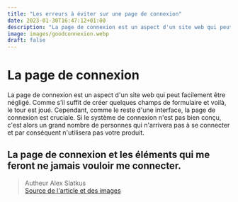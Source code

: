 ```yaml
---
title: "Les erreurs à éviter sur une page de connexion"
date: 2023-01-30T16:47:12+01:00
description: "La page de connexion est un aspect d'un site web qui peut facilement être négligé. Comme s’il suffit de créer quelques champs de formulaire et voilà, le tour est joué. Cependant, comme le reste d'une interface, la page de connexion est cruciale. Si le système de connexion n'est pas bien conçu, c'est alors un grand nombre de personnes qui n'arrivera pas à se connecter et par conséquent n'utilisera pas votre produit."
image: images/goodconnexion.webp
draft: false
---
```


# La page de connexion

La page de connexion est un aspect d'un site web qui peut facilement être négligé. Comme s’il suffit de créer quelques champs de formulaire et voilà, le tour est joué. Cependant, comme le reste d'une interface, la page de connexion est cruciale. Si le système de connexion n'est pas bien conçu, c'est alors un grand nombre de personnes qui n'arrivera pas à se connecter et par conséquent n'utilisera pas votre produit.

## La page de connexion et les éléments qui me feront ne jamais vouloir me connecter.

> Autheur Alex Slatkus <br> [Source de l'article et des images](https://blog.prototypr.io/dont-do-these-things-on-your-login-page-78497189aa01)
